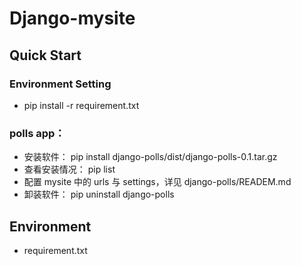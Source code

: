 # Django-mysite

## Quick Start

### Environment Setting

- pip install -r requirement.txt

### polls app：

- 安装软件：
  pip install django-polls/dist/django-polls-0.1.tar.gz
- 查看安装情况：
  pip list
- 配置 mysite 中的 urls 与 settings，详见 django-polls/READEM.md
- 卸装软件：
  pip uninstall django-polls

## Environment

- requirement.txt
